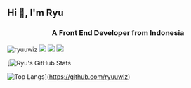 ## Hi 👋, I'm Ryu ##
<h3 align="center">A Front End Developer from Indonesia</h3>

<a> <img src="https://komarev.com/ghpvc/?username=ryuuwiz&style=flat-square" alt="ryuuwiz" /> </a>
<a href="https://t.me/"> <img src="https://img.shields.io/badge/-Telegram-0088cc?style=flat&labelColor=0088cc&logo=telegram&logoColor=white" /></a>
<a href="https://www.instagram.com/"> <img src="https://img.shields.io/badge/-Instagram-c13584?style=flat&labelColor=c13584&logo=instagram&logoColor=white" /></a>
<a href="https://www.facebook.com/"> <img src="https://img.shields.io/badge/-Facebook-3b5998?style=flat&labelColor=3b5998&logo=facebook&logoColor=white" /></a>

[![Ryu's GitHub Stats](https://github-readme-stats.vercel.app/api?username=ryuuwiz&show_icons=true&count_private=true&hide_border=false&layout=compact&title_color=00FF00&icon_color=00FFFF&text_color=FFFF00&bg_color=273849&include_all_commits=true)

![Top Langs](https://github-readme-stats.vercel.app/api/top-langs/?username=ryuuwiz&layout=compact&show_icons=true&hide_border=false&title_color=00FF00&icon_color=00FFFF&text_color=FFFF00&bg_color=273849)](https://github.com/ryuuwiz) 
